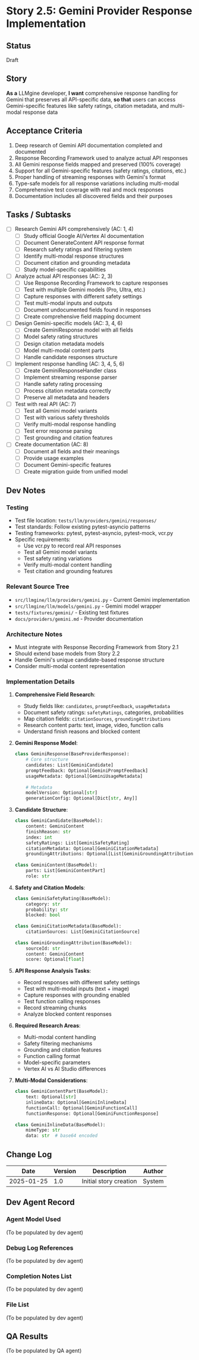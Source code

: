 # Story 2.5: Gemini Provider Response Implementation

## Status
Draft

## Story
**As a** LLMgine developer,
**I want** comprehensive response handling for Gemini that preserves all API-specific data,
**so that** users can access Gemini-specific features like safety ratings, citation metadata, and multi-modal response data

## Acceptance Criteria
1. Deep research of Gemini API documentation completed and documented
2. Response Recording Framework used to analyze actual API responses
3. All Gemini response fields mapped and preserved (100% coverage)
4. Support for all Gemini-specific features (safety ratings, citations, etc.)
5. Proper handling of streaming responses with Gemini's format
6. Type-safe models for all response variations including multi-modal
7. Comprehensive test coverage with real and mock responses
8. Documentation includes all discovered fields and their purposes

## Tasks / Subtasks
- [ ] Research Gemini API comprehensively (AC: 1, 4)
  - [ ] Study official Google AI/Vertex AI documentation
  - [ ] Document GenerateContent API response format
  - [ ] Research safety ratings and filtering system
  - [ ] Identify multi-modal response structures
  - [ ] Document citation and grounding metadata
  - [ ] Study model-specific capabilities
- [ ] Analyze actual API responses (AC: 2, 3)
  - [ ] Use Response Recording Framework to capture responses
  - [ ] Test with multiple Gemini models (Pro, Ultra, etc.)
  - [ ] Capture responses with different safety settings
  - [ ] Test multi-modal inputs and outputs
  - [ ] Document undocumented fields found in responses
  - [ ] Create comprehensive field mapping document
- [ ] Design Gemini-specific models (AC: 3, 4, 6)
  - [ ] Create GeminiResponse model with all fields
  - [ ] Model safety rating structures
  - [ ] Design citation metadata models
  - [ ] Model multi-modal content parts
  - [ ] Handle candidate responses structure
- [ ] Implement response handling (AC: 3, 4, 5, 6)
  - [ ] Create GeminiResponseHandler class
  - [ ] Implement streaming response parser
  - [ ] Handle safety rating processing
  - [ ] Process citation metadata correctly
  - [ ] Preserve all metadata and headers
- [ ] Test with real API (AC: 7)
  - [ ] Test all Gemini model variants
  - [ ] Test with various safety thresholds
  - [ ] Verify multi-modal response handling
  - [ ] Test error response parsing
  - [ ] Test grounding and citation features
- [ ] Create documentation (AC: 8)
  - [ ] Document all fields and their meanings
  - [ ] Provide usage examples
  - [ ] Document Gemini-specific features
  - [ ] Create migration guide from unified model

## Dev Notes

### Testing
- Test file location: `tests/llm/providers/gemini/responses/`
- Test standards: Follow existing pytest-asyncio patterns
- Testing frameworks: pytest, pytest-asyncio, pytest-mock, vcr.py
- Specific requirements:
  - Use vcr.py to record real API responses
  - Test all Gemini model variants
  - Test safety rating variations
  - Verify multi-modal content handling
  - Test citation and grounding features

### Relevant Source Tree
- `src/llmgine/llm/providers/gemini.py` - Current Gemini implementation
- `src/llmgine/llm/models/gemini.py` - Gemini model wrapper
- `tests/fixtures/gemini/` - Existing test fixtures
- `docs/providers/gemini.md` - Provider documentation

### Architecture Notes
- Must integrate with Response Recording Framework from Story 2.1
- Should extend base models from Story 2.2
- Handle Gemini's unique candidate-based response structure
- Consider multi-modal content representation

### Implementation Details
1. **Comprehensive Field Research**:
   - Study fields like: `candidates`, `promptFeedback`, `usageMetadata`
   - Document safety ratings: `safetyRatings`, categories, probabilities
   - Map citation fields: `citationSources`, `groundingAttributions`
   - Research content parts: text, image, video, function calls
   - Understand finish reasons and blocked content

2. **Gemini Response Model**:
   ```python
   class GeminiResponse(BaseProviderResponse):
       # Core structure
       candidates: List[GeminiCandidate]
       promptFeedback: Optional[GeminiPromptFeedback]
       usageMetadata: Optional[GeminiUsageMetadata]
       
       # Metadata
       modelVersion: Optional[str]
       generationConfig: Optional[Dict[str, Any]]
   ```

3. **Candidate Structure**:
   ```python
   class GeminiCandidate(BaseModel):
       content: GeminiContent
       finishReason: str
       index: int
       safetyRatings: List[GeminiSafetyRating]
       citationMetadata: Optional[GeminiCitationMetadata]
       groundingAttributions: Optional[List[GeminiGroundingAttribution]]
       
   class GeminiContent(BaseModel):
       parts: List[GeminiContentPart]
       role: str
   ```

4. **Safety and Citation Models**:
   ```python
   class GeminiSafetyRating(BaseModel):
       category: str
       probability: str
       blocked: bool
       
   class GeminiCitationMetadata(BaseModel):
       citationSources: List[GeminiCitationSource]
       
   class GeminiGroundingAttribution(BaseModel):
       sourceId: str
       content: GeminiContent
       score: Optional[float]
   ```

5. **API Response Analysis Tasks**:
   - Record responses with different safety settings
   - Test with multi-modal inputs (text + image)
   - Capture responses with grounding enabled
   - Test function calling responses
   - Record streaming chunks
   - Analyze blocked content responses

6. **Required Research Areas**:
   - Multi-modal content handling
   - Safety filtering mechanisms
   - Grounding and citation features
   - Function calling format
   - Model-specific parameters
   - Vertex AI vs AI Studio differences

7. **Multi-Modal Considerations**:
   ```python
   class GeminiContentPart(BaseModel):
       text: Optional[str]
       inlineData: Optional[GeminiInlineData]
       functionCall: Optional[GeminiFunctionCall]
       functionResponse: Optional[GeminiFunctionResponse]
       
   class GeminiInlineData(BaseModel):
       mimeType: str
       data: str  # base64 encoded
   ```

## Change Log
| Date | Version | Description | Author |
|------|---------|-------------|---------|
| 2025-01-25 | 1.0 | Initial story creation | System |

## Dev Agent Record
### Agent Model Used
(To be populated by dev agent)

### Debug Log References
(To be populated by dev agent)

### Completion Notes List
(To be populated by dev agent)

### File List
(To be populated by dev agent)

## QA Results
(To be populated by QA agent)